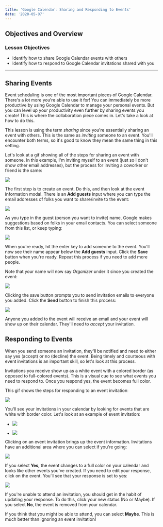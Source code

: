 ```yaml
---
title: 'Google Calendar: Sharing and Responding to Events'
date: '2020-05-07'
---
```


## Objectives and Overview

### Lesson Objectives

- Identify how to share Google Calendar events with others
- Identify how to respond to Google Calendar invitations shared with you

---

## Sharing Events

Event scheduling is one of the most important pieces of Google Calendar. There's a lot more you're able to use it for! You can immediately be more productive by using Google Calendar to manage your personal events. But you can level up your productivity even further by sharing events you create! This is where the collaboration piece comes in. Let's take a look at how to do this.

This lesson is using the term _sharing_ since you're essentially sharing an event with others. This is the same as _inviting_ someone to an event. You'll encounter both terms, so it's good to know they mean the same thing in this setting.

Let's look at a gif showing all of the steps for sharing an event with someone. In this example, I'm inviting myself to an event (just so I don't show other email addresses), but the process for inviting a coworker or friend is the same:

![](https://s3.amazonaws.com/learnresources/wp-content/uploads/2020/05/google-calendar-sharing.gif)

The first step is to create an event. Do this, and then look at the event information modal. There is an **Add guests** input where you can type the email addresses of folks you want to share/invite to the event:

![](https://s3.amazonaws.com/learnresources/wp-content/uploads/2020/05/google-calendar-sharing-1-1024x616.jpg)

As you type in the guest (person you want to invite) name, Google makes suggestions based on folks in your email contacts. You can select someone from this list, or keep typing:

![](https://s3.amazonaws.com/learnresources/wp-content/uploads/2020/05/google-calendar-sharing-2-1024x616.jpg)

When you're ready, hit the enter key to add someone to the event. You'll now see their name appear below the **Add guests** input. Click the **Save** button when you're ready. Repeat this process if you need to add more people.

Note that your name will now say _Organizer_ under it since you created the event:

![](https://s3.amazonaws.com/learnresources/wp-content/uploads/2020/05/google-calendar-sharing-3-1024x616.jpg)

Clicking the save button prompts you to send invitation emails to everyone you added. Click the **Send** button to finish this process:

![](https://s3.amazonaws.com/learnresources/wp-content/uploads/2020/05/google-calendar-sharing-4-1024x616.jpg)

Anyone you added to the event will receive an email and your event will show up on their calendar. They'll need to _accept_ your invitation.

## Responding to Events

When you send someone an invitation, they'll be notified and need to either say yes (accept) or no (decline) the event. Being timely and courteous with event invitations is an important skill, so let's look at this process.

Invitations you receive show up as a white event with a colored border (as opposed to full-colored events). This is a visual cue to see what events you need to respond to. Once you respond yes, the event becomes full color.

This gif shows the steps for responding to an event invitation:

![](https://s3.amazonaws.com/learnresources/wp-content/uploads/2020/05/google-calendar-responding-steps.gif)

You'll see your invitations in your calendar by looking for events that are white with border color. Let's look at an example of event invitation:

- ![](https://s3.amazonaws.com/learnresources/wp-content/uploads/2020/05/google-calendar-responding-1-1-1024x616.jpg)

- ![](https://s3.amazonaws.com/learnresources/wp-content/uploads/2020/05/google-calendar-responding-2-1024x608.jpg)

Clicking on an event invitation brings up the event information. Invitations have an additional area where you can select if you're going:

![](https://s3.amazonaws.com/learnresources/wp-content/uploads/2020/05/google-calendar-responding-3-1024x616.jpg)

If you select **Yes**, the event changes to a full color on your calendar and looks like other events you've created. If you need to edit your response, click on the event. You'll see that your response is set to yes:

![](https://s3.amazonaws.com/learnresources/wp-content/uploads/2020/05/google-calendar-responding-4-1024x616.jpg)

If you're unable to attend an invitation, you should get in the habit of updating your response. To do this, click your new status (No or Maybe). If you select **No**, the event is removed from your calendar.

If you think that you might be able to attend, you can select **Maybe**. This is much better than ignoring an event invitation!

